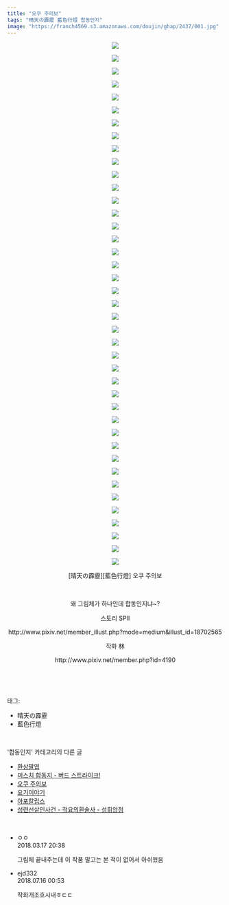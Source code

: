 ```yaml
---
title: "오쿠 주의보"
tags: "晴天の霹靂 藍色行燈 합동인지"
image: "https://franch4569.s3.amazonaws.com/doujin/ghap/2437/001.jpg"
---
```

<div class="article">
<p style="text-align: center; clear: none; float: none;"><img src="{{ site.imgserver2 }}/ghap/2437/001.jpg"/></p>
<p style="text-align: center; clear: none; float: none;"><img src="{{ site.imgserver2 }}/ghap/2437/002.jpg"/></p>
<p style="text-align: center; clear: none; float: none;"><img src="{{ site.imgserver2 }}/ghap/2437/003.jpg"/></p>
<p style="text-align: center; clear: none; float: none;"><img src="{{ site.imgserver2 }}/ghap/2437/004.jpg"/></p>
<p style="text-align: center; clear: none; float: none;"><img src="{{ site.imgserver2 }}/ghap/2437/005.jpg"/></p>
<p style="text-align: center; clear: none; float: none;"><img src="{{ site.imgserver2 }}/ghap/2437/006.jpg"/></p>
<p style="text-align: center; clear: none; float: none;"><img src="{{ site.imgserver2 }}/ghap/2437/007.jpg"/></p>
<p style="text-align: center; clear: none; float: none;"><img src="{{ site.imgserver2 }}/ghap/2437/008.jpg"/></p>
<p style="text-align: center; clear: none; float: none;"><img src="{{ site.imgserver2 }}/ghap/2437/009.jpg"/></p>
<p style="text-align: center; clear: none; float: none;"><img src="{{ site.imgserver2 }}/ghap/2437/010.jpg"/></p>
<p style="text-align: center; clear: none; float: none;"><img src="{{ site.imgserver2 }}/ghap/2437/011.jpg"/></p>
<p style="text-align: center; clear: none; float: none;"><img src="{{ site.imgserver2 }}/ghap/2437/012.jpg"/></p>
<p style="text-align: center; clear: none; float: none;"><img src="{{ site.imgserver2 }}/ghap/2437/013.jpg"/></p>
<p style="text-align: center; clear: none; float: none;"><img src="{{ site.imgserver2 }}/ghap/2437/014.jpg"/></p>
<p style="text-align: center; clear: none; float: none;"><img src="{{ site.imgserver2 }}/ghap/2437/015.jpg"/></p>
<p style="text-align: center; clear: none; float: none;"><img src="{{ site.imgserver2 }}/ghap/2437/016.jpg"/></p>
<p style="text-align: center; clear: none; float: none;"><img src="{{ site.imgserver2 }}/ghap/2437/017.jpg"/></p>
<p style="text-align: center; clear: none; float: none;"><img src="{{ site.imgserver2 }}/ghap/2437/018.jpg"/></p>
<p style="text-align: center; clear: none; float: none;"><img src="{{ site.imgserver2 }}/ghap/2437/019.jpg"/></p>
<p style="text-align: center; clear: none; float: none;"><img src="{{ site.imgserver2 }}/ghap/2437/020.jpg"/></p>
<p style="text-align: center; clear: none; float: none;"><img src="{{ site.imgserver2 }}/ghap/2437/021.jpg"/></p>
<p style="text-align: center; clear: none; float: none;"><img src="{{ site.imgserver2 }}/ghap/2437/022.jpg"/></p>
<p style="text-align: center; clear: none; float: none;"><img src="{{ site.imgserver2 }}/ghap/2437/023.jpg"/></p>
<p style="text-align: center; clear: none; float: none;"><img src="{{ site.imgserver2 }}/ghap/2437/024.jpg"/></p>
<p style="text-align: center; clear: none; float: none;"><img src="{{ site.imgserver2 }}/ghap/2437/025.jpg"/></p>
<p style="text-align: center; clear: none; float: none;"><img src="{{ site.imgserver2 }}/ghap/2437/026.jpg"/></p>
<p style="text-align: center; clear: none; float: none;"><img src="{{ site.imgserver2 }}/ghap/2437/027.jpg"/></p>
<p style="text-align: center; clear: none; float: none;"><img src="{{ site.imgserver2 }}/ghap/2437/028.jpg"/></p>
<p style="text-align: center; clear: none; float: none;"><img src="{{ site.imgserver2 }}/ghap/2437/029.jpg"/></p>
<p style="text-align: center; clear: none; float: none;"><img src="{{ site.imgserver2 }}/ghap/2437/030.jpg"/></p>
<p style="text-align: center; clear: none; float: none;"><img src="{{ site.imgserver2 }}/ghap/2437/031.jpg"/></p>
<p style="text-align: center; clear: none; float: none;"><img src="{{ site.imgserver2 }}/ghap/2437/032.jpg"/></p>
<p style="text-align: center; clear: none; float: none;"><img src="{{ site.imgserver2 }}/ghap/2437/033.jpg"/></p>
<p style="text-align: center; clear: none; float: none;"><img src="{{ site.imgserver2 }}/ghap/2437/034.jpg"/></p>
<p style="text-align: center; clear: none; float: none;"><img src="{{ site.imgserver2 }}/ghap/2437/035.jpg"/></p>
<p style="text-align: center; clear: none; float: none;"><img src="{{ site.imgserver2 }}/ghap/2437/036.jpg"/></p>
<p style="text-align: center; clear: none; float: none;"><img src="{{ site.imgserver2 }}/ghap/2437/037.jpg"/></p>
<p style="text-align: center; clear: none; float: none;"><img src="{{ site.imgserver2 }}/ghap/2437/038.jpg"/></p>
<p style="text-align: center; clear: none; float: none;"><img src="{{ site.imgserver2 }}/ghap/2437/039.jpg"/></p>
<p style="text-align: center; clear: none; float: none;"><img src="{{ site.imgserver2 }}/ghap/2437/040.jpg"/></p>
<p style="text-align: center; clear: none; float: none;"><img src="{{ site.imgserver2 }}/ghap/2437/041.jpg"/></p>
<p style="text-align: center; clear: none; float: none;">[晴天の霹靂][藍色行燈] 오쿠 주의보</p>
<p style="text-align: center; clear: none; float: none;"><br/></p>
<p style="text-align: center; clear: none; float: none;">왜 그림체가 하나인데 합동인지냐~?</p>
<p style="text-align: center; clear: none; float: none;">스토리 SPII</p>
<p style="text-align: center; clear: none; float: none;">http://www.pixiv.net/member_illust.php?mode=medium&amp;illust_id=18702565</p>
<p style="text-align: center; clear: none; float: none;">작화 林</p>
<p style="text-align: center; clear: none; float: none;">http://www.pixiv.net/member.php?id=4190</p>
<p><br/></p>
</div><br/>
<div class="tagTrail">
<p>태그: </p>
<ul>
<li>晴天の霹靂</li>
<li>藍色行燈</li>
</ul>
</div><br/>
<div class="another">
<p>'합동인지' 카테고리의 다른 글</p>
<ul>
<li><a href="/ghap_2448">환상팔엽</a></li>
<li><a href="/ghap_2443">미스치 합동지 - 버드 스트라이크!</a></li>
<li><a href="/ghap_2437">오쿠 주의보</a></li>
<li><a href="/ghap_2414">요기이야기</a></li>
<li><a href="/ghap_2404">아포칼립스</a></li>
<li><a href="/ghap_2381">성련선살인사건 - 적요의환술사 - 섬휘암점</a></li>
</ul>
</div><br/>
<div class="cb_module cb_fluid">
<div class="cb_wrt cb_profile">
<div class="comment">
<ul>
<li class="cb_thumb_off" id="comment15220882">
<div class="cb_comment_area">
<div class="cb_info_area">
<div class="cb_section">
<span class="cb_nick_name">ㅇㅇ</span>
</div>
<div class="cb_section">
<span class="cb_date">2018.03.17 20:38 </span>
</div>
</div>
<div class="cb_dsc_comment">
<p class="cb_dsc">
											그림체 끝내주는데 이 작품 말고는 본 적이 없어서 아쉬웠음
										</p>
</div>
</div></li>
<li class="cb_thumb_off" id="comment15287481">
<div class="cb_comment_area">
<div class="cb_info_area">
<div class="cb_section">
<span class="cb_nick_name">ejd332</span>
</div>
<div class="cb_section">
<span class="cb_date">2018.07.16 00:53 </span>
</div>
</div>
<div class="cb_dsc_comment">
<p class="cb_dsc">
											작화개조흐시내ㅎㄷㄷ
										</p>
</div>
</div></li>
</ul>
</div>
</div><!-- commentList close -->
</div><br/>
